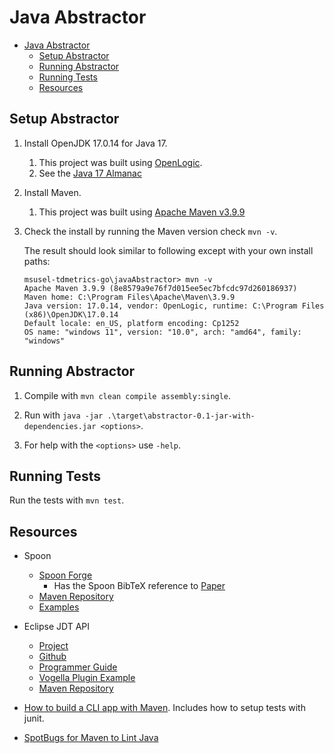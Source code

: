 # Java Abstractor

- [Java Abstractor](#java-abstractor)
  - [Setup Abstractor](#setup-abstractor)
  - [Running Abstractor](#running-abstractor)
  - [Running Tests](#running-tests)
  - [Resources](#resources)

## Setup Abstractor

1. Install OpenJDK 17.0.14 for Java 17.
   1. This project was built using
      [OpenLogic](https://www.openlogic.com/openjdk-downloads).
   2. See the [Java 17 Almanac](https://javaalmanac.io/jdk/17/)  

2. Install Maven.
   1. This project was built using
      [Apache Maven v3.9.9](https://maven.apache.org/download.cgi)

3. Check the install by running the Maven version check `mvn -v`.

   The result should look similar to following except with your own
   install paths:

    ```Plain
    msusel-tdmetrics-go\javaAbstractor> mvn -v
    Apache Maven 3.9.9 (8e8579a9e76f7d015ee5ec7bfcdc97d260186937)
    Maven home: C:\Program Files\Apache\Maven\3.9.9
    Java version: 17.0.14, vendor: OpenLogic, runtime: C:\Program Files (x86)\OpenJDK\17.0.14
    Default locale: en_US, platform encoding: Cp1252
    OS name: "windows 11", version: "10.0", arch: "amd64", family: "windows"
    ```

## Running Abstractor

1. Compile with `mvn clean compile assembly:single`.

2. Run with `java -jar .\target\abstractor-0.1-jar-with-dependencies.jar <options>`.

3. For help with the `<options>` use `-help`.

## Running Tests

Run the tests with `mvn test`.

## Resources

- Spoon
  - [Spoon Forge](https://spoon.gforge.inria.fr/)
    - Has the Spoon BibTeX reference to [Paper](https://inria.hal.science/hal-01078532/document)
  - [Maven Repository](https://central.sonatype.com/artifact/fr.inria.gforge.spoon/spoon-core)
  - [Examples](https://github.com/SpoonLabs/spoon-examples/tree/master)

- Eclipse JDT API
  - [Project](https://projects.eclipse.org/projects/eclipse.jdt)
  - [Github](https://github.com/eclipse-jdt/eclipse.jdt.core)
  - [Programmer Guide](https://github.com/eclipse-jdt/eclipse.jdt.core/wiki/Programmer-Guide)
  - [Vogella Plugin Example](https://www.vogella.com/tutorials/EclipseJDT/article.html)
  - [Maven Repository](https://mvnrepository.com/artifact/org.eclipse.jdt/org.eclipse.jdt.core/3.40.0)

- [How to build a CLI app with Maven](https://www.sohamkamani.com/java/cli-app-with-maven/).
  Includes how to setup tests with junit.

- [SpotBugs for Maven to Lint Java](https://spotbugs.readthedocs.io/en/latest/maven.html)
